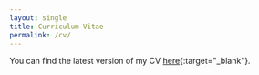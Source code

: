 ```yaml
---
layout: single
title: Curriculum Vitae
permalink: /cv/
---
```


You can find the latest version of my CV  [here](https://www.dropbox.com/s/i4t9xedn73i2qd1/cv-rodrigo-belo.pdf?dl=0){:target="_blank"}.
